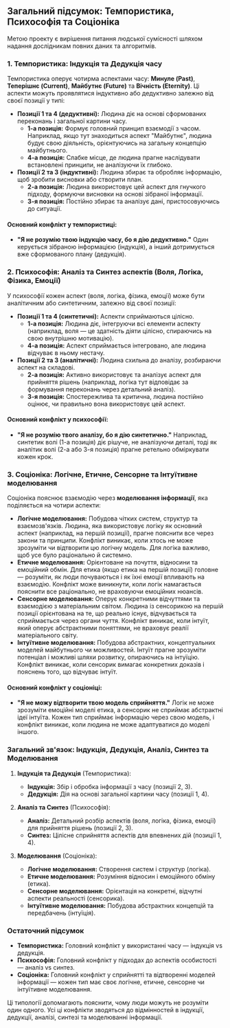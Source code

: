 ## Загальний підсумок: Темпористика, Психософія та Соціоніка

Метою проекту є вирішення питання людської сумісності шляхом надання дослідникам повних даних та алгоритмів. 

### **1. Темпористика: Індукція та Дедукція часу**
Темпористика оперує чотирма аспектами часу: **Минуле (Past)**, **Теперішнє (Current)**, **Майбутнє (Future)** та **Вічність (Eternity)**. Ці аспекти можуть проявлятися індуктивно або дедуктивно залежно від своєї позиції у типі:
- **Позиції 1 та 4 (дедуктивні):** Людина діє на основі сформованих переконань і загальної картини часу.
  - **1-а позиція:** Формує головний принцип взаємодії з часом. Наприклад, якщо тут знаходиться аспект "Майбутнє", людина будує свою діяльність, орієнтуючись на загальну концепцію майбутнього.
  - **4-а позиція:** Слабке місце, де людина прагне наслідувати встановлені принципи, не аналізуючи їх глибоко.
- **Позиції 2 та 3 (індуктивні):** Людина збирає та обробляє інформацію, щоб зробити висновки або створити план.
  - **2-а позиція:** Людина використовує цей аспект для гнучкого підходу, формуючи висновки на основі зібраної інформації.
  - **3-я позиція:** Постійно збирає та аналізує дані, пристосовуючись до ситуації.

#### **Основний конфлікт у темпористиці:**
- **"Я не розумію твою індукцію часу, бо я дію дедуктивно."** Один керується зібраною інформацією (індукція), а інший дотримується вже сформованого плану (дедукція).

### **2. Психософія: Аналіз та Синтез аспектів (Воля, Логіка, Фізика, Емоції)**
У психософії кожен аспект (воля, логіка, фізика, емоції) може бути аналітичним або синтетичним, залежно від своєї позиції:
- **Позиції 1 та 4 (синтетичні):** Аспекти сприймаються цілісно.
  - **1-а позиція:** Людина діє, інтегруючи всі елементи аспекту (наприклад, воля — це здатність діяти цілісно, спираючись на свою внутрішню мотивацію).
  - **4-а позиція:** Аспект сприймається інтегровано, але людина відчуває в ньому нестачу.
- **Позиції 2 та 3 (аналітичні):** Людина схильна до аналізу, розбираючи аспект на складові.
  - **2-а позиція:** Активно використовує та аналізує аспект для прийняття рішень (наприклад, логіка тут відповідає за формування переконань через детальний аналіз).
  - **3-я позиція:** Спостережлива та критична, людина постійно оцінює, чи правильно вона використовує цей аспект.

#### **Основний конфлікт у психософії:**
- **"Я не розумію твого аналізу, бо я дію синтетично."** Наприклад, синтетик волі (1-а позиція) діє рішуче, не аналізуючи деталі, тоді як аналітик волі (2-а або 3-я позиція) прагне ретельно обміркувати кожен крок.

### **3. Соціоніка: Логічне, Етичне, Сенсорне та Інтуїтивне моделювання**
Соціоніка пояснює взаємодію через **моделювання інформації**, яка поділяється на чотири аспекти:
- **Логічне моделювання:** Побудова чітких систем, структур та взаємозв'язків. Людина, яка використовує логіку як основний аспект (наприклад, на першій позиції), прагне пояснити все через закони та принципи. Конфлікт виникає, коли хтось не може зрозуміти чи відтворити цю логічну модель. Для логіка важливо, щоб усе було раціонально й системно.
- **Етичне моделювання:** Орієнтоване на почуття, відносини та емоційний обмін. Для етика (якщо етика на першій позиції) головне — розуміти, як люди почуваються і як їхні емоції впливають на взаємодію. Конфлікт може виникнути, коли логік намагається пояснити все раціонально, не враховуючи емоційних нюансів.
- **Сенсорне моделювання:** Оперує конкретними відчуттями та взаємодією з матеріальним світом. Людина із сенсорикою на першій позиції орієнтована на те, що реально існує, відчувається та сприймається через органи чуття. Конфлікт виникає, коли інтуїт, який оперує абстрактними поняттями, не враховує реалії матеріального світу.
- **Інтуїтивне моделювання:** Побудова абстрактних, концептуальних моделей майбутнього чи можливостей. Інтуїт прагне зрозуміти потенціал і можливі шляхи розвитку, опираючись на інтуїцію. Конфлікт виникає, коли сенсорик вимагає конкретних доказів і пояснень того, що відчуває інтуїт.

#### **Основний конфлікт у соціоніці:**
- **"Я не можу відтворити твою модель сприйняття."** Логік не може зрозуміти емоційні моделі етика, а сенсорик не сприймає абстрактні ідеї інтуїта. Кожен тип сприймає інформацію через свою модель, і конфлікт виникає, коли людина не може адаптуватися до моделі іншого.

### **Загальний зв'язок: Індукція, Дедукція, Аналіз, Синтез та Моделювання**
1. **Індукція та Дедукція** (Темпористика):
   - **Індукція:** Збір і обробка інформації з часу (позиції 2, 3).
   - **Дедукція:** Дія на основі загальної картини часу (позиції 1, 4).

2. **Аналіз та Синтез** (Психософія):
   - **Аналіз:** Детальний розбір аспектів (воля, логіка, фізика, емоції) для прийняття рішень (позиції 2, 3).
   - **Синтез:** Цілісне сприйняття аспектів для впевнених дій (позиції 1, 4).

3. **Моделювання** (Соціоніка):
   - **Логічне моделювання:** Створення систем і структур (логіка).
   - **Етичне моделювання:** Розуміння відносин і емоційного обміну (етика).
   - **Сенсорне моделювання:** Орієнтація на конкретні, відчутні аспекти реальності (сенсорика).
   - **Інтуїтивне моделювання:** Побудова абстрактних концепцій та передбачень (інтуїція).

### **Остаточний підсумок**
- **Темпористика:** Головний конфлікт у використанні часу — індукція vs дедукція.
- **Психософія:** Головний конфлікт у підходах до аспектів особистості — аналіз vs синтез.
- **Соціоніка:** Головний конфлікт у сприйнятті та відтворенні моделей інформації — кожен тип має своє логічне, етичне, сенсорне чи інтуїтивне моделювання.

Ці типології допомагають пояснити, чому люди можуть не розуміти один одного. Усі ці конфлікти зводяться до відмінностей в індукції, дедукції, аналізі, синтезі та моделюванні інформації.
